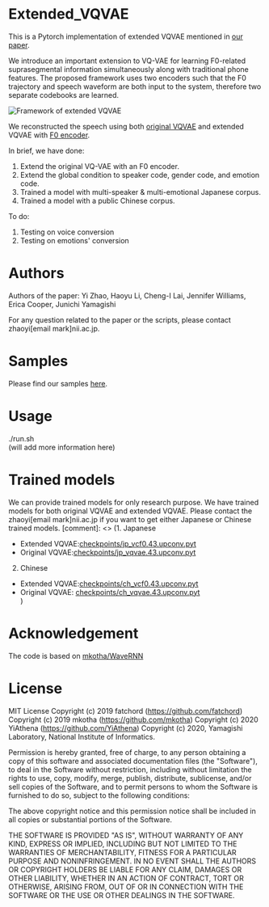 # Extended_VQVAE
This is a Pytorch implementation of extended VQVAE mentioned in [our paper](https://arxiv.org/abs/2005.07884).

We introduce an important extension to VQ-VAE for learning F0-related suprasegmental information simultaneously along with traditional phone features. The proposed framework uses two encoders such that the F0 trajectory and speech waveform are both input to the system, therefore two separate codebooks are learned. 

![Framework of extended VQVAE](https://github.com/nii-yamagishilab/Extended_VQVAE/blob/master/framework.png?raw=true)

We reconstructed the speech using both [original VQVAE](https://arxiv.org/abs/1711.00937) and extended VQVAE with [F0 encoder](https://arxiv.org/abs/2005.07884). 

In brief, we have done:

1. Extend the original VQ-VAE with an F0 encoder.
2. Extend the global condition to speaker code, gender code, and emotion code. 
3. Trained a model with multi-speaker & multi-emotional Japanese corpus.
4. Trained a model with a public Chinese corpus.

To do:
1. Testing on voice conversion
2. Testing on emotions' conversion

# Authors 
Authors of the paper: Yi Zhao,  Haoyu Li,  Cheng-I Lai, Jennifer Williams, Erica Cooper, Junichi Yamagishi

For any question related to the paper or the scripts, please contact zhaoyi[email mark]nii.ac.jp.

# Samples
Please find our samples [here](https://nii-yamagishilab.github.io/yi-demo/interspeech-2020/index.html).

# Usage
./run.sh    
(will add more information here)

# Trained models
We can provide trained models for only research purpose.  We have trained models for both original VQVAE and extended VQVAE. Please contact the zhaoyi[email mark]nii.ac.jp if you want to get either Japanese or Chinese trained models. 
[comment]: <> (1. Japanese 
- Extended VQVAE:[checkpoints/jp_vcf0.43.upconv.pyt](https://github.com/nii-yamagishilab/VC_VQVAE/blob/master/checkpoints/jp_vcf0.43.upconv.pyt)
- Original VQVAE:[checkpoints/jp_vqvae.43.upconv.pyt](https://github.com/nii-yamagishilab/VC_VQVAE/blob/master/checkpoints/jp_vqvae.43.upconv.pyt)
           
2. Chinese
- Extended VQVAE:[checkpoints/ch_vcf0.43.upconv.pyt](https://github.com/nii-yamagishilab/VC_VQVAE/blob/master/checkpoints/ch_vcf0.43.upconv.pyt) 
 - Original VQVAE: [checkpoints/ch_vqvae.43.upconv.pyt](https://github.com/nii-yamagishilab/VC_VQVAE/blob/master/checkpoints/ch_vqvae.43.upconv.pyt)       
)

# Acknowledgement

The code is based on [mkotha/WaveRNN](https://github.com/mkotha/WaveRNN)

# License

MIT License
Copyright (c) 2019 fatchord (https://github.com/fatchord)
Copyright (c) 2019 mkotha (https://github.com/mkotha)
Copyright (c) 2020 YiAthena (https://github.com/YiAthena)
Copyright (c) 2020, Yamagishi Laboratory, National Institute of Informatics.

Permission is hereby granted, free of charge, to any person obtaining a copy
of this software and associated documentation files (the "Software"), to deal
in the Software without restriction, including without limitation the rights
to use, copy, modify, merge, publish, distribute, sublicense, and/or sell
copies of the Software, and to permit persons to whom the Software is
furnished to do so, subject to the following conditions:

The above copyright notice and this permission notice shall be included in all
copies or substantial portions of the Software.

THE SOFTWARE IS PROVIDED "AS IS", WITHOUT WARRANTY OF ANY KIND, EXPRESS OR
IMPLIED, INCLUDING BUT NOT LIMITED TO THE WARRANTIES OF MERCHANTABILITY,
FITNESS FOR A PARTICULAR PURPOSE AND NONINFRINGEMENT. IN NO EVENT SHALL THE
AUTHORS OR COPYRIGHT HOLDERS BE LIABLE FOR ANY CLAIM, DAMAGES OR OTHER
LIABILITY, WHETHER IN AN ACTION OF CONTRACT, TORT OR OTHERWISE, ARISING FROM,
OUT OF OR IN CONNECTION WITH THE SOFTWARE OR THE USE OR OTHER DEALINGS IN THE
SOFTWARE.
